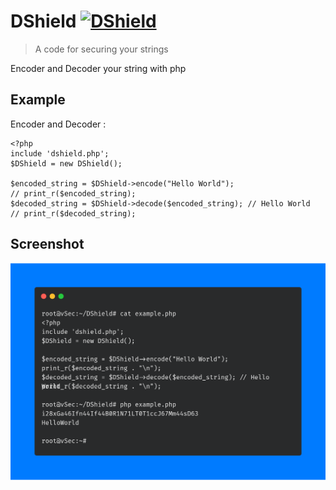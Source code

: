 # DShield [![DShield](https://img.shields.io/badge/Version-1.0-blue)](https://github.com/0x5151/dshield)
> A code for securing your strings

Encoder and Decoder your string with php

## Example
Encoder and Decoder :
```
<?php
include 'dshield.php';
$DShield = new DShield();

$encoded_string = $DShield->encode("Hello World");
// print_r($encoded_string);
$decoded_string = $DShield->decode($encoded_string); // Hello World
// print_r($decoded_string);
```
## Screenshot
[![DShield](https://raw.githubusercontent.com/0x5151/DShield/main/f206c5bc35e742b69e4d3409d906a2da.png)](https://github.com/0x5151/dshield)
